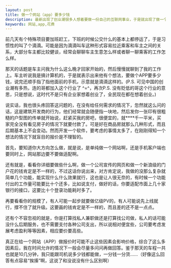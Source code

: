 ```yaml
---
layout: post
title: 做一个网站（app）要多少钱
description: 最新出现了创业潮很多人想着要做一份自己的互联网事业，于是就出现了做一个网站（app）要多少钱的问题，相信很多人都被问到过。
keywords: 网站,app,花费
---
```


前几天有个特殊项目要加班赶工，下班的时候公交什么的基本上都停运了，于是习惯性的叫了个滴滴。可能是因为滴滴叫车这种形式容易拉近乘客和车主之间的关系，大部分车主都比较健谈，经常会聊聊车主生意怎么样或者聊一聊乘客的工作怎么样。

那天的话题是车主问我为什么这么晚才回家开始的，然后慢慢就聊到了我的工作上。车主听说我是搞计算机的，于是就表示出来他有个想法，要做个APP要多少钱，说完还顺手指了指他面前的手机，示意就是滴滴这样的。(P.S. 可见中国的创业潮有多热，连的哥都加入这个行业了 ^=^，再次P.S. 没有贬低的哥这个行业的意思，只是想说，这时代不是只有企业家想着创业了，全民现在都在想着创业。)

说实话，我也很头疼回答这问题的，在没有给任何需求的情况下，忽然就这么问的话，这是建筑开发商的行为，他们经常就会随便指一块地，然后发你一张印有很粗糙的户型图的传单就开始说，赶紧买我的房吧，很便宜的，就****千一平米，买家完全没有看见房子的情况下就要付款了。可是好在商品房就那么几种形式，而且后期基本上不会变动。然而开发一个软件，要考虑的事情太多了，在刚刚得知一个想法的情况下就盲目的报价是不理智的。

首先，要知道你大方向怎么做，就是说，是单纯做一个网站啊，还是手机客户端也要同时上，网站那边要不要做适配啊。

还有就是，看看你详细要做些什么啊，做一个公司宣传的网页和做一个新浪级的门户花的钱肯定是不一样的，不过这话你说出来，对方肯定说，我做的没那么复杂就简单几个功能，能实现什么什么效果就行，这也是让人很无奈的，有时候一个功能付出的工作量可能要比十个还多，比如说支付，做好的话，你要适配市面上几十家银行的接口，这要比十个登录功能耗时多了。

再要看看你的规模了，有人可能一起步就要做亿级PV的，有人可能说先上线就行，撑不住了就升级。这要画的钱肯定是不一样的，而且差的还不是一点点。

还有个不容忽视的就是，你是打算找私人兼职做还是打算找公司做，私人的话可能没什么后期服务，也不需要支付各种公司支出，所以说相对便宜些，公司要考虑发展考虑盈利等等因素，相应要价要高些。

真正在给一个网站（APP）做报价时可能不止这些因素会影响价格，综合了这么多因素后，我在时间允许的情况下一般会尽量多问问再做回答。鉴于那天的车程一共也就是10几分钟，我只能跟司机说多少钱都能做，一分钱一分货……（好像这么回答有点容易“挨揍”啊，这说了和没说没有什么区别啊）